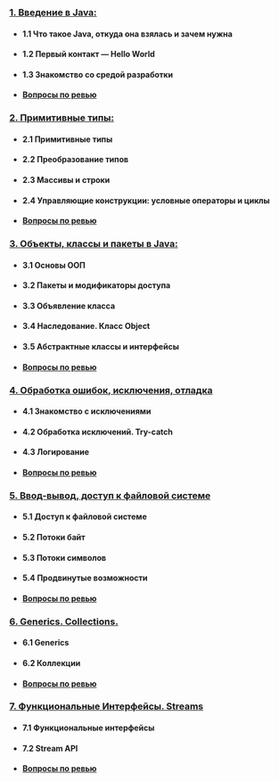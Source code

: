 ### [1. Введение в Java:](module1/)
- #### 1.1 Что такое Java, откуда она взялась и зачем нужна
- #### 1.2 Первый контакт — Hello World
- #### 1.3 Знакомство со средой разработки
- #### [Вопросы по ревью](module1/questions.md)
### [2. Примитивные типы:](module2/)
- #### 2.1 Примитивные типы
- #### 2.2 Преобразование типов
- #### 2.3 Массивы и строки
- #### 2.4 Управляющие конструкции: условные операторы и циклы
- #### [Вопросы по ревью](module2/questions.md)
### [3. Объекты, классы и пакеты в Java:](module3/)
- #### 3.1 Основы ООП
- #### 3.2 Пакеты и модификаторы доступа
- #### 3.3 Объявление класса
- #### 3.4 Наследование. Класс Object
- #### 3.5 Абстрактные классы и интерфейсы
- #### [Вопросы по ревью](module3/questions.md)
### [4. Обработка ошибок, исключения, отладка](module4/)
- #### 4.1 Знакомство с исключениями
- #### 4.2 Обработка исключений. Try-catch
- #### 4.3 Логирование
- #### [Вопросы по ревью](module4/questions.md)
### [5. Ввод-вывод, доступ к файловой системе](module5/)
- #### 5.1 Доступ к файловой системе
- #### 5.2 Потоки байт
- #### 5.3 Потоки символов
- #### 5.4 Продвинутые возможности
- #### [Вопросы по ревью](module5/questions.md)
### [6. Generics. Collections.](module6/)
- #### 6.1 Generics
- #### 6.2 Коллекции
- #### [Вопросы по ревью](module6/questions.md)
### [7. Функциональные Интерфейсы. Streams](module7)
- #### 7.1 Функциональные интерфейсы
- #### 7.2 Stream API
- #### [Вопросы по ревью](module7/questions.md)
